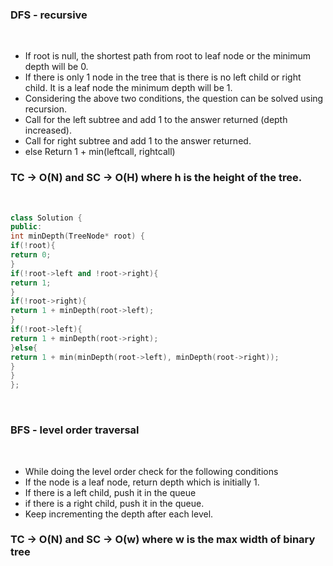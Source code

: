 ### DFS - recursive
​
- If root is null, the shortest path from root to leaf node or the minimum depth will be 0.
- If there is only 1 node in the tree that is there is no left child or right child. It is a leaf node the minimum depth will be 1.
- Considering the above two conditions, the question can be solved using recursion.
- Call for the left subtree and add 1 to the answer returned (depth increased).
- Call for right subtree and add 1 to the answer returned.
- else Return 1  + min(leftcall, rightcall)
### TC -> O(N) and SC -> O(H) where h is the height of the tree.
​
```c++
class Solution {
public:
int minDepth(TreeNode* root) {
if(!root){
return 0;
}
if(!root->left and !root->right){
return 1;
}
if(!root->right){
return 1 + minDepth(root->left);
}
if(!root->left){
return 1 + minDepth(root->right);
}else{
return 1 + min(minDepth(root->left), minDepth(root->right));
}
}
};
```
​
### BFS - level order traversal
​
- While doing the level order check for the following conditions
- If the node is a leaf node, return depth which is initially 1.
- If there is a left child, push it in the queue
- if there is a right child, push it in the queue.
- Keep incrementing the depth after each level.
​
### TC -> O(N) and SC -> O(w) where w is the max width of binary tree
